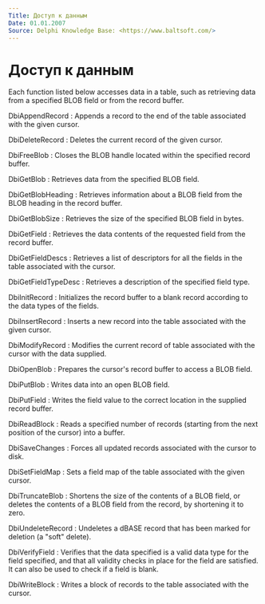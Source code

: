 ```yaml
---
Title: Доступ к данным
Date: 01.01.2007
Source: Delphi Knowledge Base: <https://www.baltsoft.com/>
---
```



Доступ к данным
===============

Each function listed below accesses data in a table, such as retrieving
data from a specified BLOB field or from the record buffer.

DbiAppendRecord
: Appends a record to the end of the table associated with the given
cursor.

DbiDeleteRecord
: Deletes the current record of the given cursor.

DbiFreeBlob
: Closes the BLOB handle located within the specified record buffer.

DbiGetBlob
: Retrieves data from the specified BLOB field.

DbiGetBlobHeading
: Retrieves information about a BLOB field from the BLOB heading in the
record buffer.

DbiGetBlobSize
: Retrieves the size of the specified BLOB field in bytes.

DbiGetField
: Retrieves the data contents of the requested field from the record
buffer.

DbiGetFieldDescs
: Retrieves a list of descriptors for all the fields in the table
associated with the cursor.

DbiGetFieldTypeDesc
: Retrieves a description of the specified field type.

DbiInitRecord
: Initializes the record buffer to a blank record according to the data
types of the fields.

DbiInsertRecord
: Inserts a new record into the table associated with the given cursor.

DbiModifyRecord
: Modifies the current record of table associated with the cursor with the
data supplied.

DbiOpenBlob
: Prepares the cursor\'s record buffer to access a BLOB field.

DbiPutBlob
: Writes data into an open BLOB field.

DbiPutField
: Writes the field value to the correct location in the supplied record
buffer.

DbiReadBlock
: Reads a specified number of records (starting from the next position of
the cursor) into a buffer.

DbiSaveChanges
: Forces all updated records associated with the cursor to disk.

DbiSetFieldMap
: Sets a field map of the table associated with the given cursor.

DbiTruncateBlob
: Shortens the size of the contents of a BLOB field, or deletes the
contents of a BLOB field
from the record, by shortening it to zero.

DbiUndeleteRecord
: Undeletes a dBASE record that has been marked for deletion (a "soft"
delete).

DbiVerifyField
: Verifies that the data specified is a valid data type for the field
specified, and that all validity
checks in place for the field are satisfied. It can also be used to
check if a field is blank.

DbiWriteBlock
: Writes a block of records to the table associated with the cursor.
